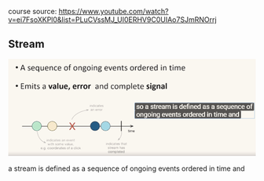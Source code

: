 
course source:  https://www.youtube.com/watch?v=ei7FsoXKPl0&list=PLuCVssMJ_UI0ERHV9C0UIAo7SJmRNOrrj

## Stream

![](./images/rxjs_stream.png)

a stream is defined as a sequence of ongoing events ordered in time and 